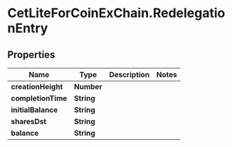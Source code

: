 # CetLiteForCoinExChain.RedelegationEntry

## Properties
Name | Type | Description | Notes
------------ | ------------- | ------------- | -------------
**creationHeight** | **Number** |  | 
**completionTime** | **String** |  | 
**initialBalance** | **String** |  | 
**sharesDst** | **String** |  | 
**balance** | **String** |  | 
